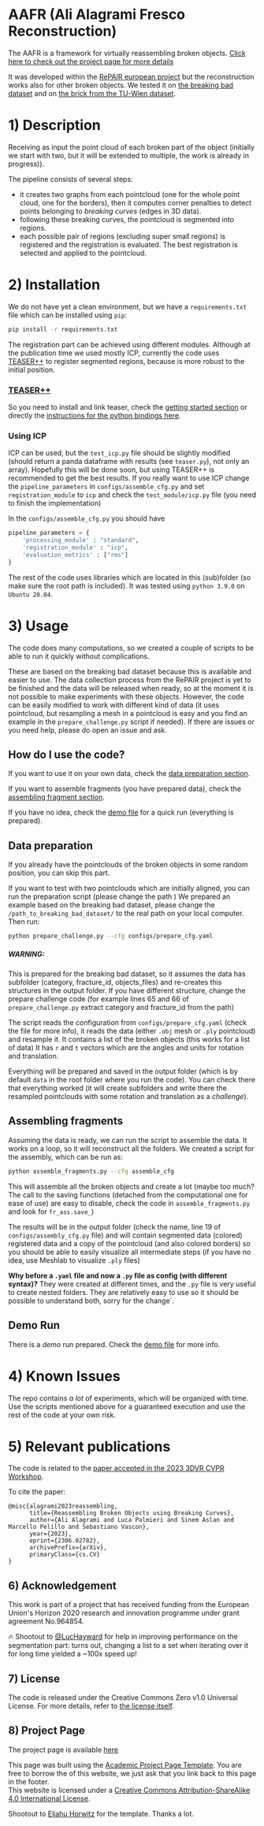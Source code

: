 # AAFR (Ali Alagrami Fresco Reconstruction)

The AAFR is a framework for virtually reassembling broken objects.
[Click here to check out the project page for more details](https://repairproject.github.io/AAFR/)

It was developed within the [RePAIR european project](https://github.com/RePAIRProject) but the reconstruction works also for other broken objects.
We tested it on [the breaking bad dataset](https://breaking-bad-dataset.github.io/) and on [the brick from the TU-Wien dataset](https://www.geometrie.tuwien.ac.at/geom/nbkdir/hofer/3dpuzzles/brick/brick.html).

# 1) Description

Receiving as input the point cloud of each broken part of the object (initially we start with two, but it will be extended to multiple, the work is already in progress)).

The pipeline consists of several steps:
- it creates two graphs from each pointcloud (one for the whole point cloud, one for the borders), then it computes corner penalties to detect points belonging to *breaking curves* (edges in 3D data).
- following these breaking curves, the pointcloud is segmented into regions.
- each possible pair of regions (excluding super small regions) is registered and the registration is evaluated. The best registration is selected and applied to the pointcloud.

# 2) Installation

We do not have yet a clean environment, but we have a `requirements.txt` file which can be installed using `pip`:
```bash
pip install -r requirements.txt
```

The registration part can be achieved using different modules.
Although at the publication time we used mostly ICP, currently the code uses [TEASER++](https://github.com/MIT-SPARK/TEASER-plusplus) to register segmented regions, because is more robust to the initial position. 

### [TEASER++](https://github.com/MIT-SPARK/TEASER-plusplus)
So you need to install and link teaser, check the [getting started section](https://github.com/MIT-SPARK/TEASER-plusplus#getting-started) or directly the [instructions for the python bindings here](https://teaser.readthedocs.io/en/latest/installation.html#installing-python-bindings).

### Using ICP 
ICP can be used, but the `test_icp.py` file should be slightly modified (should return a panda dataframe with results (see `teaser.py`), not only an array). Hopefully this will be done soon, but using TEASER++ is recommended to get the best results.
If you really want to use ICP change the `pipeline_parameters` in `configs/assemble_cfg.py` and set `registration_module` to `icp` and check the `test_module/icp.py` file (you need to finish the implementation)

In the `configs/assemble_cfg.py` you should have
```python
pipeline_parameters = {
    'processing_module' : "standard",
    'registration_module' : "icp",
    'evaluation_metrics' : ["rms"]
}
```

The rest of the code uses libraries which are located in this (sub)folder (so make sure the root path is included).
It was tested using `python 3.9.0` on `Ubuntu 20.04`.

# 3) Usage

The code does many computations, so we created a couple of scripts to be able to run it quickly without complications.

These are based on the breaking bad dataset because this is available and easier to use.
The data collection process from the RePAIR project is yet to be finished and the data will be released when ready, so at the moment it is not possible to make experiments with these objects.
However, the code can be easily modified to work with different kind of data (it uses pointcloud, but resampling a mesh in a pointcloud is easy and you find an example in the `prepare_challenge.py` script if needed).
If there are issues or you need help, please do open an issue and ask.

## How do I use the code?

If you want to use it on your own data, check the [data preparation section](#data-preparation).

If you want to assemble fragments (you have prepared data), check the [assembling fragment section](#assembling-fragments).

If you have no idea, check the [demo file](demo.md) for a quick run (everything is prepared).

## Data preparation
If you already have the pointclouds of the broken objects in some random position, you can skip this part.

If you want to test with two pointclouds which are initially aligned, you can run the preparation script (please change the path )
We prepared an example based on the breaking bad dataset, please change the `/path_to_breaking_bad_dataset/` to the real path on your local computer.
Then run:

```bash
python prepare_challenge.py --cfg configs/prepare_cfg.yaml
```

##### WARNING:
This is prepared for the breaking bad dataset, so it assumes the data has subfolder (category, fracture_id, objects_files) and re-creates this structures in the output folder. If you have different structure, change the prepare challenge code (for example lines 65 and 66 of `prepare_challenge.py` extract category and fracture_id from the path)

The script reads the configuration from `configs/prepare_cfg.yaml` (check the file for more info), it reads the data (either `.obj` mesh or `.ply` pointcloud) and resample it.
It contains a list of the broken objects (this works for a list of data)
It has `r` and `t` vectors which are the angles and units for rotation and translation.

Everything will be prepared and saved in the output folder (which is by default `data` in the root folder where you run the code).
You can check there that everything worked (it will create subfolders and write there the resampled pointclouds with some rotation and translation as a *challenge*).

## Assembling fragments

Assuming the data is ready, we can run the script to assemble the data. It works on a loop, so it will reconstruct all the folders.
We created a script for the assembly, which can be run as:

```bash
python assemble_fragments.py --cfg assemble_cfg
```

This will assemble all the broken objects and create a lot (maybe too much? The call to the saving functions (detached from the computational one for ease of use) are easy to disable, check the code in `assemble_fragments.py` and look for `fr_ass.save_`)

The results will be in the output folder (check the name, line 19 of `configs/assembly_cfg.py` file) and will contain segmented data (colored) registered data and a copy of the pointcloud (and also colored borders) so you should be able to easily visualize all intermediate steps (if you have no idea, use Meshlab to visualize `.ply` files)

**Why before a `.yaml` file and now a `.py` file as config (with different syntax)?**
They were created at different times, and the `.py` file is very useful to create nested folders. They are relatively easy to use so it should be possible to understand both, sorry for the change`.

## Demo Run

There is a *demo* run prepared. Check the [demo file](demo.md) for more info.

# 4) Known Issues

The repo contains *a lot* of experiments, which will be organized with time. Use the scripts mentioned above for a guaranteed execution and use the rest of the code at your own risk.

# 5) Relevant publications

The code is related to the [paper accepted in the 2023 3DVR CVPR Workshop](https://arxiv.org/abs/2306.02782).

To cite the paper:
```
@misc{alagrami2023reassembling,
      title={Reassembling Broken Objects using Breaking Curves},
      author={Ali Alagrami and Luca Palmieri and Sinem Aslan and Marcello Pelillo and Sebastiano Vascon},
      year={2023},
      eprint={2306.02782},
      archivePrefix={arXiv},
      primaryClass={cs.CV}
}
```

## 6) Acknowledgement

This work is part of a project that has received funding from the European Union's Horizon 2020 research and innovation programme under grant agreement No.964854. 

:fire: Shootout to [@LucHayward](https://github.com/LucHayward) for help in improving performance on the segmentation part: turns out, changing a list to a set when iterating over it for long time yielded a ~100x speed up! 

## 7) License

The code is released under the Creative Commons Zero v1.0 Universal License.
For more details, refer to [the license itself](https://github.com/RePAIRProject/AAFR/blob/master/LICENSE).

## 8) Project Page 

The project page is available [here](https://repairproject.github.io/AAFR/)

This page was built using the <a href="https://github.com/eliahuhorwitz/Academic-project-page-template" target="_blank">Academic Project Page Template</a>.
You are free to borrow the of this website, we just ask that you link back to this page in the footer. <br> This website is licensed under a <a rel="license"  href="http://creativecommons.org/licenses/by-sa/4.0/" target="_blank">Creative
Commons Attribution-ShareAlike 4.0 International License</a>.

Shootout to <a href="https://github.com/eliahuhorwitz" target="_blank">Eliahu Horwitz</a> for the template. Thanks a lot.
